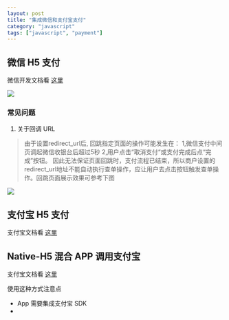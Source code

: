 ```yaml
---
layout: post
title: "集成微信和支付宝支付"
category: "javascript"
tags: ["javascript", "payment"]
---
```


## 微信 H5 支付

微信开发文档看 [这里](https://pay.weixin.qq.com/wiki/doc/api/H5.php?chapter=15_4)

![](https://pay.weixin.qq.com/wiki/doc/api/img/chapter15_1.png)

### 常见问题

1. 关于回调 URL

> 由于设置redirect_url后, 回跳指定页面的操作可能发生在：
> 1,微信支付中间页调起微信收银台后超过5秒 
> 2,用户点击“取消支付“或支付完成后点“完成”按钮。
> 因此无法保证页面回跳时，支付流程已结束，所以商户设置的redirect_url地址不能自动执行查单操作，应让用户去点击按钮触发查单操作。回跳页面展示效果可参考下图

![](https://pay.weixin.qq.com/wiki/doc/api/img/chapter15_4_5.jpg)

## 支付宝 H5 支付

支付宝文档看 [这里](https://docs.open.alipay.com/203)

## Native-H5 混合 APP 调用支付宝

支付宝文档看 [这里](https://docs.open.alipay.com/203/106493/)

使用这种方式注意点

* App 需要集成支付宝 SDK
* 



